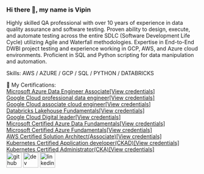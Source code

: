 
### Hi there 👋, my name is Vipin
Highly skilled QA professional with over 10 years of experience in data quality assurance and software testing. Proven ability to design, execute, and automate testing across the entire SDLC (Software Development Life Cycle) utilizing Agile and Waterfall methodologies. Expertise in End-to-End DWBI project testing and experience working in GCP, AWS, and Azure cloud environments. Proficient in SQL and Python scripting for data manipulation and automation.

Skills: AWS / AZURE / GCP / SQL / PYTHON / DATABRICKS

🔭 My Certifications:<br>
<a href="https://learn.microsoft.com/en-us/users/vipin-9585/credentials/2d14d739a939da38?ref=https%3A%2F%2Fwww.google.com%2F">Microsoft Azure Data Engineer Associate[View credentials]</a><br>
<a href="https://google.accredible.com/cbafcec0-7a75-4684-8dca-9d30ea5c9eb3">Google Cloud professional data engineer[View credentials]</a><br>
<a href="https://google.accredible.com/36a43207-26e1-45fc-8b2b-2c384891c90c">Google Cloud associate cloud engineer[View credentials]</a><br>
<a href="https://credentials.databricks.com/4f0ad9ff-29d7-4938-b891-9caa34c9c64b#gs.9vpov7">Databricks Lakehouse Fundamentals[View credentials]</a><br>
<a href="https://www.credential.net/358081e3-5131-4685-9cd3-276aade4ec44">Google Cloud Digital leader[View credentials]</a><br>
<a href="https://learn.microsoft.com/en-us/users/vipin-9585/credentials/5d0ff787c729d16d?ref=https%3A%2F%2Fwww.google.com%2F">Microsoft Certified Azure Data Fundamentals[View credentials]</a><br>
<a href="https://learn.microsoft.com/en-us/users/vipin-9585/credentials/a972be210a27a84a?ref=https%3A%2F%2Fwww.google.com%2F">Microsoft Certified Azure Fundamentals[View credentials]</a><br>
<a href="https://www.credly.com/badges/f2eaa57b-06c7-434d-8ac3-8142bffa76af/public_url">AWS Certified Solution Architect(Associate)[View credentials]</a><br>
<a href="https://www.credly.com/badges/8eb1915c-de6a-42c4-8fd1-118b8a5b73f4/public_url">Kubernetes Certified Application developer(CKAD)[View credentials]</a><br>
<a href="https://www.credly.com/badges/b716556b-4143-4e9f-b188-200fc1be0f4f/public_url">Kubernetes Certified Administrator(CKA)[View credentials]</a><br>
[<img src='https://cdn.jsdelivr.net/npm/simple-icons@3.0.1/icons/github.svg' alt='github' height='40'>](https://github.com/vipinputhanveetil)  [<img src='https://cdn.jsdelivr.net/npm/simple-icons@3.0.1/icons/hashnode.svg' alt='dev' height='40'>](https://vipinmp.hashnode.dev/)  [<img src='https://cdn.jsdelivr.net/npm/simple-icons@3.0.1/icons/linkedin.svg' alt='linkedin' height='40'>](https://www.linkedin.com/in/vipinputhanveetil/)  
